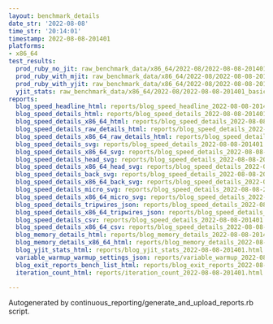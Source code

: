 ```yaml
---
layout: benchmark_details
date_str: '2022-08-08'
time_str: '20:14:01'
timestamp: 2022-08-08-201401
platforms:
- x86_64
test_results:
  prod_ruby_no_jit: raw_benchmark_data/x86_64/2022-08/2022-08-08-201401_basic_benchmark_prod_ruby_no_jit.json
  prod_ruby_with_mjit: raw_benchmark_data/x86_64/2022-08/2022-08-08-201401_basic_benchmark_prod_ruby_with_mjit.json
  prod_ruby_with_yjit: raw_benchmark_data/x86_64/2022-08/2022-08-08-201401_basic_benchmark_prod_ruby_with_yjit.json
  yjit_stats: raw_benchmark_data/x86_64/2022-08/2022-08-08-201401_basic_benchmark_yjit_stats.json
reports:
  blog_speed_headline_html: reports/blog_speed_headline_2022-08-08-201401.html
  blog_speed_details_html: reports/blog_speed_details_2022-08-08-201401.html
  blog_speed_details_x86_64_html: reports/blog_speed_details_2022-08-08-201401.x86_64.html
  blog_speed_details_raw_details_html: reports/blog_speed_details_2022-08-08-201401.raw_details.html
  blog_speed_details_x86_64_raw_details_html: reports/blog_speed_details_2022-08-08-201401.x86_64.raw_details.html
  blog_speed_details_svg: reports/blog_speed_details_2022-08-08-201401.svg
  blog_speed_details_x86_64_svg: reports/blog_speed_details_2022-08-08-201401.x86_64.svg
  blog_speed_details_head_svg: reports/blog_speed_details_2022-08-08-201401.head.svg
  blog_speed_details_x86_64_head_svg: reports/blog_speed_details_2022-08-08-201401.x86_64.head.svg
  blog_speed_details_back_svg: reports/blog_speed_details_2022-08-08-201401.back.svg
  blog_speed_details_x86_64_back_svg: reports/blog_speed_details_2022-08-08-201401.x86_64.back.svg
  blog_speed_details_micro_svg: reports/blog_speed_details_2022-08-08-201401.micro.svg
  blog_speed_details_x86_64_micro_svg: reports/blog_speed_details_2022-08-08-201401.x86_64.micro.svg
  blog_speed_details_tripwires_json: reports/blog_speed_details_2022-08-08-201401.tripwires.json
  blog_speed_details_x86_64_tripwires_json: reports/blog_speed_details_2022-08-08-201401.x86_64.tripwires.json
  blog_speed_details_csv: reports/blog_speed_details_2022-08-08-201401.csv
  blog_speed_details_x86_64_csv: reports/blog_speed_details_2022-08-08-201401.x86_64.csv
  blog_memory_details_html: reports/blog_memory_details_2022-08-08-201401.html
  blog_memory_details_x86_64_html: reports/blog_memory_details_2022-08-08-201401.x86_64.html
  blog_yjit_stats_html: reports/blog_yjit_stats_2022-08-08-201401.html
  variable_warmup_warmup_settings_json: reports/variable_warmup_2022-08-08-201401.warmup_settings.json
  blog_exit_reports_bench_list_html: reports/blog_exit_reports_2022-08-08-201401.bench_list.html
  iteration_count_html: reports/iteration_count_2022-08-08-201401.html

---
```

Autogenerated by continuous_reporting/generate_and_upload_reports.rb script.
